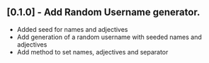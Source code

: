 ## [0.1.0] - Add Random Username generator.

* Added seed for names and adjectives
* Add generation of a random username with seeded names and adjectives
* Add method to set names, adjectives and separator
